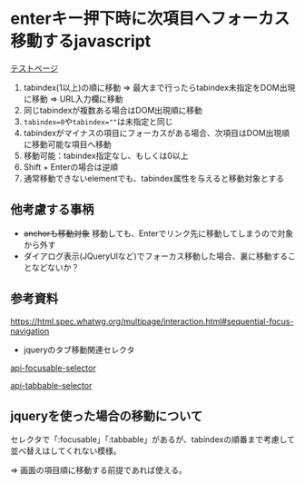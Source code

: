 # enterキー押下時に次項目へフォーカス移動するjavascript

[テストページ](https://murasuke.github.io/focus-next-onenter/public/index.html)

1. tabindex(1以上)の順に移動 ⇒ 最大まで行ったらtabindex未指定をDOM出現に移動 ⇒ URL入力欄に移動
1. 同じtabindexが複数ある場合はDOM出現順に移動
1. `tabindex=0`や`tabindex=""`は未指定と同じ
1. tabindexがマイナスの項目にフォーカスがある場合、次項目はDOM出現順に移動可能な項目へ移動
1. 移動可能：tabindex指定なし、もしくは0以上
1. Shift + Enterの場合は逆順
1. 通常移動できないelementでも、tabindex属性を与えると移動対象とする

## 他考慮する事柄
* ~~anchorも移動対象~~ 移動しても、Enterでリンク先に移動してしまうので対象から外す
* ダイアログ表示(JQueryUIなど)でフォーカス移動した場合、裏に移動することなどないか？


## 参考資料
https://html.spec.whatwg.org/multipage/interaction.html#sequential-focus-navigation

* jqueryのタブ移動関連セレクタ

[api-focusable-selector](http://www.w3big.com/ja/jqueryui/api-focusable-selector.html)

[api-tabbable-selector](http://www.w3big.com/ja/jqueryui/api-tabbable-selector.html)

## jqueryを使った場合の移動について

セレクタで「:focusable」「:tabbable」があるが、tabindexの順番まで考慮して並べ替えはしてくれない模様。

  ⇒ 画面の項目順に移動する前提であれば使える。
